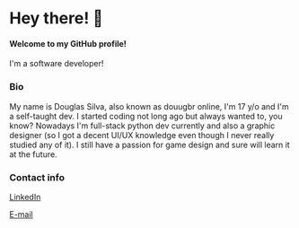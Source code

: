 # Hey there! 👋
#### Welcome to my GitHub profile!

I'm a software developer!

### Bio

My name is Douglas Silva, also known as douugbr online, I'm 17 y/o and I'm a self-taught dev. I started coding not long ago but always wanted to, you know? Nowadays I'm full-stack python dev currently and also a graphic designer (so I got a decent UI/UX knowledge even though I never really studied any of it). I still have a passion for game design and sure will learn it at the future.

### Contact info

[LinkedIn](https://www.linkedin.com/in/douugbr/ "LinkedIn")

[E-mail](mailto:douugbr@gmail.com "Me mande um e-mail!")

<!--
**douugbr/douugbr** is a ✨ _special_ ✨ repository because its `README.md` (this file) appears on your GitHub profile.

Here are some ideas to get you started:

- 🔭 I’m currently working on ...
- 🌱 I’m currently learning ...
- 👯 I’m looking to collaborate on ...
- 🤔 I’m looking for help with ...
- 💬 Ask me about ...
- 📫 How to reach me: ...
- 😄 Pronouns: ...
- ⚡ Fun fact: ...
-->

